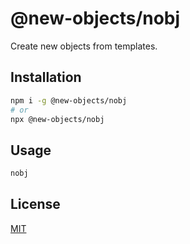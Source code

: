 # @new-objects/nobj

Create new objects from templates.

## Installation

```bash
npm i -g @new-objects/nobj
# or
npx @new-objects/nobj
```

## Usage

```bash
nobj
```

## License

[MIT](./LICENSE)
